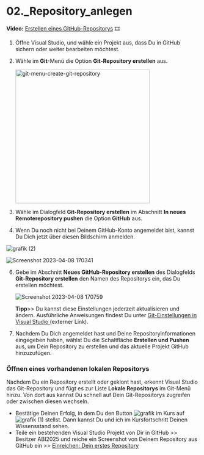 # 02._Repository_anlegen

**Video:**  [Erstellen eines GitHub-Repositorys](https://maxeythschulede-my.sharepoint.com/:v:/g/personal/schwaiger_max-eyth-schule_de1/ESZtZQ2M6n1NlwCOWi4CeIYB3iI-sYmaiMLYTmZLltnTfA?e=wKry6I) 🎞  

1.  Öffne Visual Studio, und wähle ein Projekt aus, dass Du in GitHub sichern oder weiter bearbeiten möchtest.

2.  Wähle im **Git**-Menü die Option **Git-Repository erstellen** aus.

    <img width="351" alt="git-menu-create-git-repository" src="https://user-images.githubusercontent.com/78038701/230962167-eef2cfff-c2c5-4ea9-aee8-38b733fbbb7d.png">

3.  Wähle im Dialogfeld **Git-Repository erstellen** im Abschnitt **In neues Remoterepository pushen** die Option **GitHub** aus.
    
4.  Wenn Du noch nicht bei Deinem GitHub-Konto angemeldet bist, kannst Du Dich jetzt über diesen Bildschirm anmelden.  

![grafik (2)](https://user-images.githubusercontent.com/78038701/230962460-1c22e14f-a59f-452c-bcb3-6e12519dc3cf.png)

![Screenshot 2023-04-08 170341](https://user-images.githubusercontent.com/78038701/230962651-b7952e3e-425a-4b72-94d4-4216b33f3871.jpg)


6. Gebe im Abschnitt **Neues GitHub-Repository erstellen** des Dialogfelds **Git-Repository erstellen** den Namen des Repositorys ein, das Du erstellen möchtest.  

   ![Screenshot 2023-04-08 170759](https://user-images.githubusercontent.com/78038701/230962826-b5df44d7-b7a2-4b02-908e-222936479170.jpg)

    
    **Tipp**>> Du kannst diese Einstellungen jederzeit aktualisieren und ändern. Ausführliche Anweisungen findest Du unter [Git-Einstellungen in Visual Studio (](https://learn.microsoft.com/de-de/visualstudio/version-control/git-settings?view=vs-2022)externer Link).
    
7.  Nachdem Du Dich angemeldet hast und Deine Repositoryinformationen eingegeben haben, wählst Du die Schaltfläche **Erstellen und Pushen** aus, um Dein Repository zu erstellen und das aktuelle Projekt GitHub hinzuzufügen.
    

### Öffnen eines vorhandenen lokalen Repositorys
Nachdem Du ein Repository erstellt oder geklont hast, erkennt Visual Studio das Git-Repository und fügt es zur Liste **Lokale Repositorys** im Git-Menü hinzu. Von dort aus kannst Du schnell auf Dein Git-Repositorys zugreifen oder zwischen diesen wechseln.

-   Bestätige Deinen Erfolg, in dem Du den Button  ![grafik](https://user-images.githubusercontent.com/78038701/230962977-2dd2d5d5-ebcb-4147-b16f-9d0f02db2722.png)
im Kurs auf ![grafik (1)](https://user-images.githubusercontent.com/78038701/230963001-1c09350c-f527-435d-92ee-f4858a6cc93e.png)
 stellst. Dann kannst Du und ich im Kursfortschritt Deinen Wissensstand sehen.
-   Teile ein bestehenden Visual Studio Projekt von Dir in GitHub >> Besitzer ABI2025 und reiche ein Screenshot von Deinem Repository aus GitHub ein >> [Einreichen: Dein erstes Repository](https://mo9710.schule.hessen.de/mod/assign/view.php?id=31233)[](https://mo9710.schule.hessen.de/course/view.php?id=503&section=3# "Titel bearbeiten")
